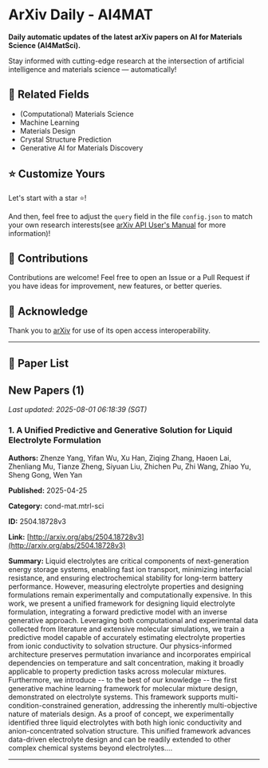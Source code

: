 # ArXiv Daily - AI4MAT

**Daily automatic updates of the latest arXiv papers on AI for Materials Science (AI4MatSci).** 

Stay informed with cutting-edge research at the intersection of artificial intelligence and materials science — automatically!

## :bookmark: Related Fields

- (Computational) Materials Science
- Machine Learning
- Materials Design
- Crystal Structure Prediction
- Generative AI for Materials Discovery

## :star: Customize Yours

Let's start with a star :star:!

And then, feel free to adjust the `query` field in the file `config.json` to match your own research interests(see [arXiv API User's Manual](https://info.arxiv.org/help/api/user-manual.html#51-details-of-query-construction) for more information)!

## :handshake: Contributions

Contributions are welcome!
 Feel free to open an Issue or a Pull Request if you have ideas for improvement, new features, or better queries.

## :blue_heart: ​Acknowledge

Thank you to [arXiv](https://arxiv.org/) for use of its open access interoperability.

---

## :scroll: Paper List


<!-- ARXIV_PAPERS_START -->

## New Papers (1)

*Last updated: 2025-08-01 06:18:39 (SGT)*

### 1. A Unified Predictive and Generative Solution for Liquid Electrolyte Formulation

**Authors:** Zhenze Yang, Yifan Wu, Xu Han, Ziqing Zhang, Haoen Lai, Zhenliang Mu, Tianze Zheng, Siyuan Liu, Zhichen Pu, Zhi Wang, Zhiao Yu, Sheng Gong, Wen Yan

**Published:** 2025-04-25

**Category:** cond-mat.mtrl-sci

**ID:** 2504.18728v3

**Link:** [http://arxiv.org/abs/2504.18728v3](http://arxiv.org/abs/2504.18728v3)

**Summary:** Liquid electrolytes are critical components of next-generation energy storage
systems, enabling fast ion transport, minimizing interfacial resistance, and
ensuring electrochemical stability for long-term battery performance. However,
measuring electrolyte properties and designing formulations remain
experimentally and computationally expensive. In this work, we present a
unified framework for designing liquid electrolyte formulation, integrating a
forward predictive model with an inverse generative approach. Leveraging both
computational and experimental data collected from literature and extensive
molecular simulations, we train a predictive model capable of accurately
estimating electrolyte properties from ionic conductivity to solvation
structure. Our physics-informed architecture preserves permutation invariance
and incorporates empirical dependencies on temperature and salt concentration,
making it broadly applicable to property prediction tasks across molecular
mixtures. Furthermore, we introduce -- to the best of our knowledge -- the
first generative machine learning framework for molecular mixture design,
demonstrated on electrolyte systems. This framework supports
multi-condition-constrained generation, addressing the inherently
multi-objective nature of materials design. As a proof of concept, we
experimentally identified three liquid electrolytes with both high ionic
conductivity and anion-concentrated solvation structure. This unified framework
advances data-driven electrolyte design and can be readily extended to other
complex chemical systems beyond electrolytes....

---


<!-- ARXIV_PAPERS_END -->